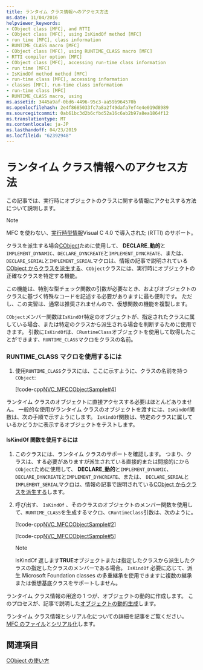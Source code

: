 ```yaml
---
title: ランタイム クラス情報へのアクセス方法
ms.date: 11/04/2016
helpviewer_keywords:
- CObject class [MFC], and RTTI
- CObject class [MFC], using IsKindOf method [MFC]
- run time [MFC], class information
- RUNTIME_CLASS macro [MFC]
- CObject class [MFC], using RUNTIME_CLASS macro [MFC]
- RTTI compiler option [MFC]
- CObject class [MFC], accessing run-time class information
- run time [MFC]
- IsKindOf method method [MFC]
- run-time class [MFC], accessing information
- classes [MFC], run-time class information
- run-time class [MFC]
- RUNTIME_CLASS macro, using
ms.assetid: 3445a9af-0bd6-4496-95c3-aa59b964570b
ms.openlocfilehash: 2e4f8685033fc7a8a2f49dafa7ef4e4e019d8989
ms.sourcegitcommit: 0ab61bc3d2b6cfbd52a16c6ab2b97a8ea1864f12
ms.translationtype: MT
ms.contentlocale: ja-JP
ms.lasthandoff: 04/23/2019
ms.locfileid: "62392948"
---
```

# <a name="accessing-run-time-class-information"></a>ランタイム クラス情報へのアクセス方法

この記事では、実行時にオブジェクトのクラスに関する情報にアクセスする方法について説明します。

> [!NOTE]
>  MFC を使わない、[実行時型情報](../cpp/run-time-type-information.md)Visual C 4.0 で導入された (RTTI) のサポート。

クラスを派生する場合[CObject](../mfc/reference/cobject-class.md)ために使用して、 **DECLARE**_**動的**と`IMPLEMENT_DYNAMIC`、`DECLARE_DYNCREATE`と`IMPLEMENT_DYNCREATE`、または、 `DECLARE_SERIAL`と`IMPLEMENT_SERIAL`マクロは、情報の記事で説明されている[CObject からクラスを派生する](../mfc/deriving-a-class-from-cobject.md)、`CObject`クラスには、実行時にオブジェクトの正確なクラスを特定する機能。

この機能は、特別な型チェック関数の引数が必要なとき、およびオブジェクトのクラスに基づく特殊なコードを記述する必要がありますに最も便利です。 ただし、この実習は、通常は推奨されませんので、仮想関数の機能を複製します。

`CObject`メンバー関数は`IsKindOf`特定のオブジェクトが、指定されたクラスに属している場合、または特定のクラスから派生される場合を判断するために使用できます。 引数に`IsKindOf`は、`CRuntimeClass`オブジェクトを使用して取得したことができます、`RUNTIME_CLASS`マクロをクラスの名前。

### <a name="to-use-the-runtimeclass-macro"></a>RUNTIME_CLASS マクロを使用するには

1. 使用`RUNTIME_CLASS`クラスには、ここに示すように、クラスの名前を持つ`CObject`:

   [!code-cpp[NVC_MFCCObjectSample#4](../mfc/codesnippet/cpp/accessing-run-time-class-information_1.cpp)]

ランタイム クラスのオブジェクトに直接アクセスする必要はほとんどありません。 一般的な使用がランタイム クラスのオブジェクトを渡すには、`IsKindOf`関数は、次の手順で示すようにします。 `IsKindOf`関数は、特定のクラスに属しているかどうかに表示するオブジェクトをテストします。

#### <a name="to-use-the-iskindof-function"></a>IsKindOf 関数を使用するには

1. このクラスには、ランタイム クラスのサポートを確認します。 つまり、クラスは、する必要がありますが派生されている直接的または間接的にから`CObject`ために使用して、 **DECLARE**_**動的**と`IMPLEMENT_DYNAMIC`、`DECLARE_DYNCREATE`と`IMPLEMENT_DYNCREATE`、または、 `DECLARE_SERIAL`と`IMPLEMENT_SERIAL`マクロは、情報の記事で説明されている[CObject からクラスを派生する](../mfc/deriving-a-class-from-cobject.md)します。

1. 呼び出す、 `IsKindOf` 、そのクラスのオブジェクトのメンバー関数を使用して、`RUNTIME_CLASS`を生成するマクロ、`CRuntimeClass`引数は、次のように。

   [!code-cpp[NVC_MFCCObjectSample#2](../mfc/codesnippet/cpp/accessing-run-time-class-information_2.h)]

   [!code-cpp[NVC_MFCCObjectSample#5](../mfc/codesnippet/cpp/accessing-run-time-class-information_3.cpp)]

    > [!NOTE]
    >  IsKindOf 返します**TRUE**オブジェクトまたは指定したクラスから派生したクラスの指定したクラスのメンバーである場合。 `IsKindOf` 必要に応じて、派生 Microsoft Foundation classes の多重継承を使用できますに複数の継承または仮想基底クラスをサポートしません。

ランタイム クラス情報の用途の 1 つが、オブジェクトの動的に作成します。 このプロセスが、記事で説明した[オブジェクトの動的生成](../mfc/dynamic-object-creation.md)します。

ランタイム クラス情報とシリアル化についての詳細を記事をご覧ください。 [MFC のファイル](../mfc/files-in-mfc.md)と[シリアル化](../mfc/serialization-in-mfc.md)します。

## <a name="see-also"></a>関連項目

[CObject の使い方](../mfc/using-cobject.md)
